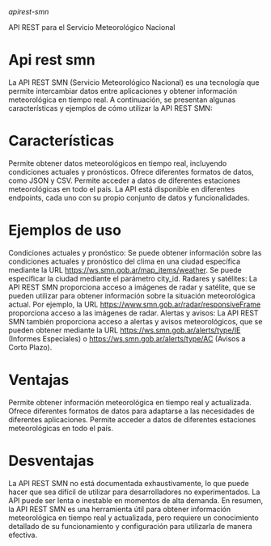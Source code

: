 *apirest-smn*

API REST para el Servicio Meteorológico Nacional

# Api rest smn
La API REST SMN (Servicio Meteorológico Nacional) es una tecnología que permite intercambiar datos entre aplicaciones y obtener información meteorológica en tiempo real. A continuación, se presentan algunas características y ejemplos de cómo utilizar la API REST SMN:

# Características

Permite obtener datos meteorológicos en tiempo real, incluyendo condiciones actuales y pronósticos.
Ofrece diferentes formatos de datos, como JSON y CSV.
Permite acceder a datos de diferentes estaciones meteorológicas en todo el país.
La API está disponible en diferentes endpoints, cada uno con su propio conjunto de datos y funcionalidades.

# Ejemplos de uso

Condiciones actuales y pronóstico: Se puede obtener información sobre las condiciones actuales y pronóstico del clima en una ciudad específica mediante la URL https://ws.smn.gob.ar/map_items/weather. Se puede especificar la ciudad mediante el parámetro city_id.
Radares y satélites: La API REST SMN proporciona acceso a imágenes de radar y satélite, que se pueden utilizar para obtener información sobre la situación meteorológica actual. Por ejemplo, la URL https://www.smn.gob.ar/radar/responsiveFrame proporciona acceso a las imágenes de radar.
Alertas y avisos: La API REST SMN también proporciona acceso a alertas y avisos meteorológicos, que se pueden obtener mediante la URL https://ws.smn.gob.ar/alerts/type/IE (Informes Especiales) o https://ws.smn.gob.ar/alerts/type/AC (Avisos a Corto Plazo).

# Ventajas

Permite obtener información meteorológica en tiempo real y actualizada.
Ofrece diferentes formatos de datos para adaptarse a las necesidades de diferentes aplicaciones.
Permite acceder a datos de diferentes estaciones meteorológicas en todo el país.

# Desventajas

La API REST SMN no está documentada exhaustivamente, lo que puede hacer que sea difícil de utilizar para desarrolladores no experimentados.
La API puede ser lenta o inestable en momentos de alta demanda.
En resumen, la API REST SMN es una herramienta útil para obtener información meteorológica en tiempo real y actualizada, pero requiere un conocimiento detallado de su funcionamiento y configuración para utilizarla de manera efectiva.
